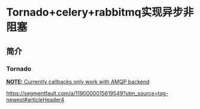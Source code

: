 # Tornado+celery+rabbitmq实现异步非阻塞

## 简介

### Tornado

[**NOTE:** Currently callbacks only work with AMQP backend](https://github.com/mher/tornado-celery/blob/master/docs/usage.rst)



https://segmentfault.com/a/1190000015619549?utm_source=tag-newest#articleHeader4